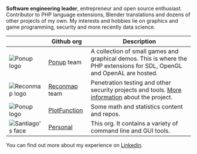 **Software engineering leader**, entrepreneur and open source enthusiast. Contributor to PHP language extensions, Blender translations and dozens of other projects of my own. My interests and hobbies lie on graphics and game programming, security and more recently data science.

||Github org|Description|
|-|-|-|
|![Ponup logo](https://avatars1.githubusercontent.com/u/8886119?s=25)|[Ponup](https://github.com/Ponup) team|A collection of small games and graphical demos. This is where the PHP extensions for SDL, OpenGL and OpenAL are hosted.|
|![Reconmap logo](https://avatars3.githubusercontent.com/u/69360155?s=25)|[Reconmap](https://github.com/Reconmap) team|Penetration testing and other security projects and tools. [More information](https://reconmap.org) about the project.|
|![Ponup logo](https://avatars3.githubusercontent.com/u/41972843?s=25)|[PlotFunction](https://github.com/plotfunction)|Some math and statistics content and repos.|
|![Santiago's face](https://avatars3.githubusercontent.com/u/220190?s=25)|[Personal](https://github.com/santiagolizardo)|This org. It contains a variety of command line and GUI tools.|

You can find out more about my experience on [Linkedin](https://www.linkedin.com/in/santiagolizardo/).
